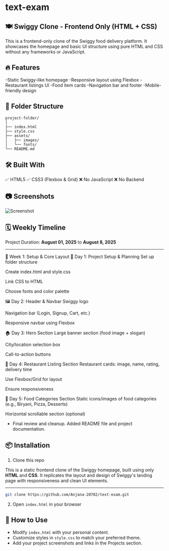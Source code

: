 # text-exam

## 🍽️ Swiggy Clone - Frontend Only (HTML + CSS)
This is a frontend-only clone of the Swiggy food delivery platform. It showcases the homepage and basic UI structure using pure HTML and CSS without any frameworks or JavaScript.

## 🔥 Features

-Static Swiggy-like homepage
-Responsive layout using Flexbox
-Restaurant listings UI
-Food item cards
-Navigation bar and footer
-Mobile-friendly design


## 📁 Folder Structure

```
project-folder/
│
├── index.html
├── style.css
├── assets/
│   ├── images/
│   └── fonts/
└── README.md
```

## 🛠️ Built With

✅ HTML5
✅ CSS3 (Flexbox & Grid)
❌ No JavaScript
❌ No Backend

## 📷 Screenshots

![Screenshot](desktop/weekly/test-exam/images/screenshot.png)

## 🗓️ Weekly Timeline

Project Duration: **August 01, 2025** to **August 8, 2025**


---
📅 Week 1: Setup & Core Layout
🧠 Day 1: Project Setup & Planning
Set up folder structure

Create index.html and style.css

Link CSS to HTML

Choose fonts and color palette

🖼 Day 2: Header & Navbar
Swiggy logo

Navigation bar (Login, Signup, Cart, etc.)

Responsive navbar using Flexbox

🏠 Day 3: Hero Section
Large banner section (food image + slogan)

City/location selection box

Call-to-action buttons

🍱 Day 4: Restaurant Listing Section
Restaurant cards: image, name, rating, delivery time

Use Flexbox/Grid for layout

Ensure responsiveness

🍔 Day 5: Food Categories Section
Static icons/images of food categories (e.g., Biryani, Pizza, Desserts)

Horizontal scrollable section (optional)

- Final review and cleanup. Added README file and project documentation.



## 📦 Installation

1. Clone this repo

This is a static frontend clone of the Swiggy homepage, built using only **HTML** and **CSS**. It replicates the layout and design of Swiggy's landing page with responsiveness and clean UI elements.

---

```bash
git clone https://github.com/Anjana-20782/text-exam.git
```
2. Open `index.html` in your browser


## 🧪 How to Use

- Modify `index.html` with your personal content.
- Customize styles in `style.css` to match your preferred theme.
- Add your project screenshots and links in the Projects section.

